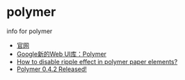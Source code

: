 polymer
=======

info for polymer

* [官网](http://www.polymer-project.org/)
* [Google新的Web UI库：Polymer](http://www.csdn.net/article/2013-05-17/2815334-Polymer)
* [How to disable ripple effect in polymer paper elements?](http://stackoverflow.com/questions/26831568/how-to-disable-ripple-effect-in-polymer-paper-elements)
* [Polymer 0.4.2 Released!](https://blog.polymer-project.org/releases/2014/10/02/release-0.4.2/)

